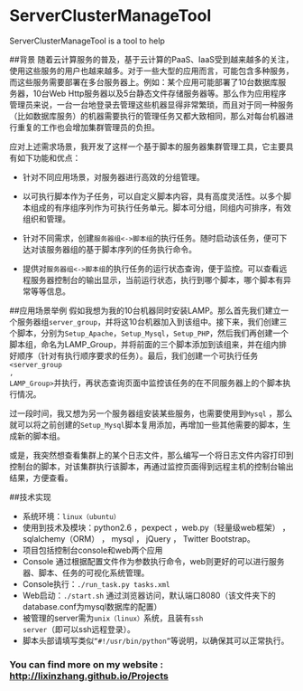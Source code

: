 ServerClusterManageTool
=======================

ServerClusterManageTool is a tool to help 


##背景
随着云计算服务的普及，基于云计算的PaaS、IaaS受到越来越多的关注，使用这些服务的用户也越来越多。对于一些大型的应用而言，可能包含多种服务，而这些服务需要部署在多台服务器上。例如：某个应用可能部署了10台数据库服务器，10台Web Http服务器以及5台静态文件存储服务器等。那么作为应用程序管理员来说，一台一台地登录去管理这些机器显得非常繁琐，而且对于同一种服务（比如数据库服务）的机器需要执行的管理任务又都大致相同，那么对每台机器进行重复的工作也会增加集群管理员的负担。

 应对上述需求场景，我开发了这样一个基于脚本的服务器集群管理工具，它主要具有如下功能和优点：
 
* 针对不同应用场景，对服务器进行高效的分组管理。

* 以可执行脚本作为子任务，可以自定义脚本内容，具有高度灵活性。以多个脚本组成的有序组序列作为可执行任务单元。脚本可分组，同组内可排序，有效组织和管理。

* 针对不同需求，创建<code>服务器组<->脚本组</code>的执行任务。随时启动该任务，便可下达对该服务器组的基于脚本序列的任务执行命令。

* 提供对<code>服务器组<->脚本组</code>的执行任务的运行状态查询，便于监控。可以查看远程服务器控制台的输出显示，当前运行状态，执行到哪个脚本，哪个脚本有异常等等信息。

##应用场景举例
假如我想为我的10台机器同时安装LAMP。那么首先我们建立一个服务器组<code>server_group</code>，并将这10台机器加入到该组中。接下来，我们创建三个脚本，分别为<code>Setup_Apache</code>，<code>Setup_Mysql</code>，<code>Setup_PHP</code>，然后我们再创建一个脚本组，命名为LAMP_Group，并将前面的三个脚本添加到该组来，并在组内排好顺序（针对有执行顺序要求的任务）。最后，我们创建一个可执行任务<code><server_group , LAMP_Group></code>并执行，再状态查询页面中监控该任务的在不同服务器上的个脚本执行情况。

过一段时间，我又想为另一个服务器组安装某些服务，也需要使用到<code>Mysql</code> ，那么就可以将之前创建的<code>Setup_Mysql</code>脚本复用添加，再增加一些其他需要的脚本，生成新的脚本组。

或是，我突然想查看集群上的某个日志文件，那么编写一个将日志文件内容打印到控制台的脚本，对该集群执行该脚本，再通过监控页面得到远程主机的控制台输出结果，方便查看。

##技术实现
* 系统环境：<code>linux（ubuntu）</code>
* 使用到技术及模块：python2.6 ，pexpect ，web.py（轻量级web框架） ， sqlalchemy（ORM） ， mysql ，  jQuery ， Twitter Bootstrap。
* 项目包括控制台console和web两个应用
* Console 通过根据配置文件作为参数执行命令，web则更好的可以进行服务器、脚本、任务的可视化系统管理。
* Console执行：<code>./run_task.py tasks.xml</code>
* Web启动：<code>./start.sh</code>  通过浏览器访问，默认端口8080（该文件夹下的database.conf为mysql数据库的配置）
* 被管理的server需为<code>unix（linux）</code>系统，且装有<code>ssh server</code>（即可以ssh远程登录）。
* 脚本头部请填写类似<code>“#!/usr/bin/python”</code>等说明，以确保其可以正常执行。


### You can find more on my website : http://lixinzhang.github.io/Projects
